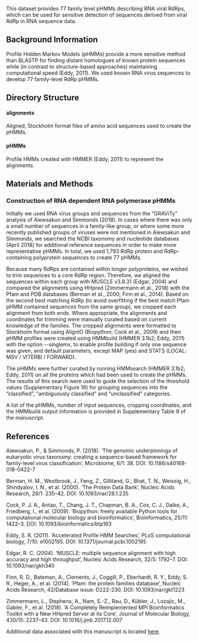 This dataset provides 77 family level pHMMs describing RNA viral RdRps, which can be used for sensitive detection of sequences derived from viral RdRp in RNA sequence data.


## Background Information
Profile Hidden Markov Models (pHMMs) provide a more sensitive method than BLASTP for finding distant homologues of known protein sequences while (in contrast to structure-based approaches) maintaining computational speed (Eddy, 2011). We used known RNA virus sequences to develop 77 family-level RdRp pHMMs. 

## Directory Structure
#### alignments
Aligned, Stockholm format files of amino acid sequences used to create the pHMMs.

#### pHMMs
Profile HMMs created with HMMER (Eddy, 2011) to represent the alignments.

## Materials and Methods
### Construction of RNA dependent RNA polymerase pHMMs
Initially we used RNA virus groups and sequences from the “GRAViTy” analysis of Aiewsakun and Simmonds (2018). In cases where there was only a small number of sequences in a family-like group, or where some more recently published groups of viruses were not mentioned in Aiewsakun and Simmonds, we searched the NCBI taxonomy and nucleotide databases (April 2018) for additional reference sequences in order to make more representative pHMMs. In total, we used 1,793 RdRp protein and RdRp-containing polyprotein sequences to create 77 pHMMs.

Because many RdRps are contained within longer polyproteins, we wished to trim sequences to a core RdRp region. Therefore, we aligned the sequences within each group with MUSCLE v3.8.31 (Edgar, 2004) and compared the alignments using HHpred (Zimmermann et al., 2018) with the Pfam and PDB databases (Berman et al., 2000; Finn et al., 2014). Based on the second best matching RdRp (to avoid overfitting if the best match Pfam pHMM contained sequences from the same group), we cropped each alignment from both ends. Where appropriate, the alignments and coordinates for trimming were manually curated based on current knowledge of the families. The cropped alignments were formatted to Stockholm format using AlignIO (Biopython; Cock et al., 2009) and then pHMM profiles were created using HMMbuild (HMMER 3.1b2; Eddy, 2011) with the option --singlemx, to enable profile building if only one sequence was given, and default parameters, except MAP (yes) and STATS (LOCAL: MSV / VITERBI / FORWARD). 

The pHMMs were further curated by running HMMsearch (HMMER 3.1b2; Eddy, 2011) on all the proteins which had been used to create the pHMMs. The results of this search were used to guide the selection of the threshold values (Supplementary Figure 18) for grouping sequences into the “classified”, “ambiguously classified” and “unclassified” categories. 

A list of the pHMMs, number of input sequences, cropping coordinates, and the HMMbuild output information is provided in Supplementary Table 9 of the manuscript.

## References
Aiewsakun, P., & Simmonds, P. (2018). ‘The genomic underpinnings of eukaryotic virus taxonomy: creating a sequence-based framework for family-level virus classification’, Microbiome, 6/1: 38. DOI: 10.1186/s40168-018-0422-7

Berman, H. M., Westbrook, J., Feng, Z., Gilliland, G., Bhat, T. N., Weissig, H., Shindyalov, I. N., et al. (2000). ‘The Protein Data Bank’, Nucleic Acids Research, 28/1: 235–42. DOI: 10.1093/nar/28.1.235

Cock, P. J. A., Antao, T., Chang, J. T., Chapman, B. A., Cox, C. J., Dalke, A., Friedberg, I., et al. (2009). ‘Biopython: freely available Python tools for computational molecular biology and bioinformatics’, Bioinformatics, 25/11: 1422–3. DOI: 10.1093/bioinformatics/btp163

Eddy, S. R. (2011). ‘Accelerated Profile HMM Searches’, PLoS computational biology, 7/10: e1002195. DOI: 10.1371/journal.pcbi.1002195

Edgar, R. C. (2004). ‘MUSCLE: multiple sequence alignment with high accuracy and high throughput’, Nucleic Acids Research, 32/5: 1792–7. DOI: 10.1093/nar/gkh340

Finn, R. D., Bateman, A., Clements, J., Coggill, P., Eberhardt, R. Y., Eddy, S. R., Heger, A., et al. (2014). ‘Pfam: the protein families database’, Nucleic Acids Research, 42/Database issue: D222-230. DOI: 10.1093/nar/gkt1223

Zimmermann, L., Stephens, A., Nam, S.-Z., Rau, D., Kübler, J., Lozajic, M., Gabler, F., et al. (2018). ‘A Completely Reimplemented MPI Bioinformatics Toolkit with a New HHpred Server at its Core’, Journal of Molecular Biology, 430/15: 2237–43. DOI: 10.1016/j.jmb.2017.12.007

Additional data associated with this manuscript is located [here](https://github.com/ingridole/ViralRdRp_pHMMs_2).